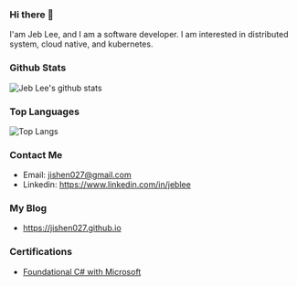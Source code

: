 ### Hi there 👋

I'am Jeb Lee, and I am a software developer. I am interested in distributed system, cloud native, and kubernetes.

<!-- github stats: -->

### Github Stats
![Jeb Lee's github stats](https://github-readme-stats.vercel.app/api?username=jishen027&show_icons=true&theme=radical)


### Top Languages
![Top Langs](https://github-readme-stats.vercel.app/api/top-langs/?username=jishen027&layout=compact&theme=radical)

### Contact Me
- Email: jishen027@gmail.com
- Linkedin: https://www.linkedin.com/in/jeblee

### My Blog
- https://jishen027.github.io

### Certifications
- [Foundational C# with Microsoft](https://www.freecodecamp.org/certification/JebLee/foundational-c-sharp-with-microsoft)

<!--
**jishen027/jishen027** is a ✨ _special_ ✨ repository because its `README.md` (this file) appears on your GitHub profile.

Here are some ideas to get you started:

- 🔭 I’m currently working on ...
- 🌱 I’m currently learning ...
- 👯 I’m looking to collaborate on ...
- 🤔 I’m looking for help with ...
- 💬 Ask me about ...
- 📫 How to reach me: ...
- 😄 Pronouns: ...
- ⚡ Fun fact: ...
-->
